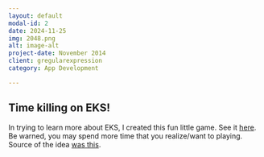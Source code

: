 ```yaml
---
layout: default
modal-id: 2
date: 2024-11-25
img: 2048.png
alt: image-alt
project-date: November 2014
client: gregularexpression
category: App Development

---
```


## Time killing on EKS!

In trying to learn more about EKS, I created this fun little game.  See it <a href="http://2048.gregularexpression.com" target="_new">here</a>.  Be warned, you may spend more time that you realize/want to playing.  Source of the idea <a href="https://www.youtube.com/watch?v=wyad99QMKtc" target="_new">was this</a>.